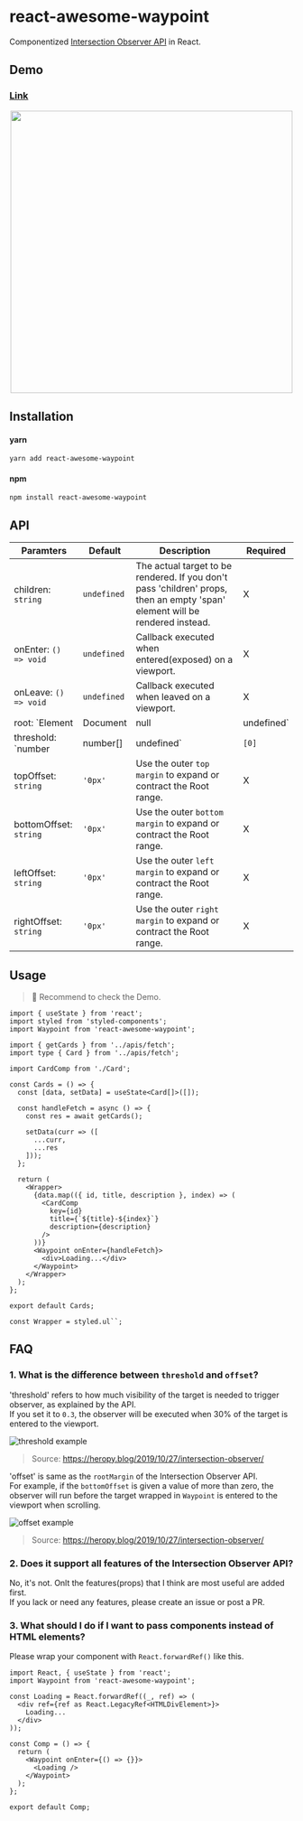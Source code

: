 # react-awesome-waypoint

Componentized [Intersection Observer API](https://developer.mozilla.org/en-US/docs/Web/API/Intersection_Observer_API) in React.

## Demo

### [Link](https://codesandbox.io/s/react-awesome-waypoint-xlcmy1?file=/src/components/Cards.tsx)

<div align="center">
  <img src="https://user-images.githubusercontent.com/23455736/167337847-8cf37ab4-b744-4e6f-a3b5-fa113eda39e3.gif" width="500">
</div>

## Installation

#### yarn

```
yarn add react-awesome-waypoint
```

#### npm

```
npm install react-awesome-waypoint
```

## API

| Paramters 	| Default | Description 	| Required 	| 
  |------------	| ---------	|----------	| --------- 	|
  | children: `string` 	| `undefined` 	| The actual target to be rendered. If you don't pass 'children' props, then an empty 'span' element will be rendered instead. 	| X 	| 
  | onEnter: `() => void` 	| `undefined` 	| Callback executed when entered(exposed) on a viewport. 	| X 	|
  | onLeave: `() => void` 	| `undefined`	| Callback executed when leaved on a viewport. 	| X 	|
  | root: `Element | Document | null | undefined` 	| `null` 	| Specifies the element object (root element) to be used instead of the viewport to check the visibility of the target. If not specified or `null`, the browser's viewport is used by default.	| X 	|
  | threshold: `number | number[] | undefined` 	| `[0]` 	| The percentage of how much visibility of the target is required for the observer to run. When set to `0` or `[0]`, the observer runs as soon as the edge pixel of the target crosses the root range.  	| X 	|
  | topOffset: `string` 	| `'0px'` 	| Use the outer `top margin` to expand or contract the Root range. 	| X 	|
  | bottomOffset: `string` 	| `'0px'` 	| Use the outer `bottom margin` to expand or contract the Root range. 	| X 	|
  | leftOffset: `string` 	| `'0px'` 	| Use the outer `left margin` to expand or contract the Root range. 	| X 	|
  | rightOffset: `string` 	| `'0px'` 	| Use the outer `right margin` to expand or contract the Root range. 	| X 	|

## Usage

> 📢 Recommend to check the Demo.

```tsx
import { useState } from 'react';
import styled from 'styled-components';
import Waypoint from 'react-awesome-waypoint';

import { getCards } from '../apis/fetch';
import type { Card } from '../apis/fetch';

import CardComp from './Card';

const Cards = () => {
  const [data, setData] = useState<Card[]>([]);

  const handleFetch = async () => {
    const res = await getCards();

    setData(curr => ([
      ...curr,
      ...res
    ]));
  };

  return (
    <Wrapper>
      {data.map(({ id, title, description }, index) => (
        <CardComp
          key={id}
          title={`${title}-${index}`}
          description={description}
        />
      ))}
      <Waypoint onEnter={handleFetch}>
        <div>Loading...</div>
      </Waypoint>
    </Wrapper>
  );
};

export default Cards;

const Wrapper = styled.ul``;
```

## FAQ

### 1. What is the difference between `threshold` and `offset`?

'threshold' refers to how much visibility of the target is needed to trigger observer, as explained by the API.<br>
If you set it to `0.3`, the observer will be executed when 30% of the target is entered to the viewport.

![threshold example](https://user-images.githubusercontent.com/23455736/167333516-20cf8f60-248e-4a0f-bb5d-f7935475a8ed.png)

> Source: https://heropy.blog/2019/10/27/intersection-observer/

'offset' is same as the `rootMargin` of the Intersection Observer API.<br>
For example, if the `bottomOffset` is given a value of more than zero, the observer will run before the target wrapped in `Waypoint` is entered to the viewport when scrolling.

![offset example](https://user-images.githubusercontent.com/23455736/167334337-f5c79753-428e-4a86-bea4-eb5bc11e8d56.png)

> Source: https://heropy.blog/2019/10/27/intersection-observer/


### 2. Does it support all features of the Intersection Observer API?

No, it's not. Onlt the features(props) that I think are most useful are added first. <br>
If you lack or need any features, please create an issue or post a PR.

### 3. What should I do if I want to pass components instead of HTML elements?

Please wrap your component with `React.forwardRef()` like this.

```tsx
import React, { useState } from 'react';
import Waypoint from 'react-awesome-waypoint';

const Loading = React.forwardRef((_, ref) => (
  <div ref={ref as React.LegacyRef<HTMLDivElement>}>
    Loading...
  </div>
));

const Comp = () => {
  return (
    <Waypoint onEnter={() => {}}>
      <Loading />
    </Waypoint>
  );
};

export default Comp;
```
